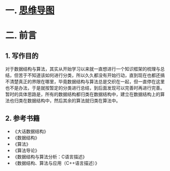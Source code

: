 # 一. [思维导图](https://isdhtn0nft.feishu.cn/mindnotes/bmncnq8shJ4dtwhJlBGoLtuPsJc#mindmap)

# 二. 前言
## 1. 写作目的
对于数据结构与算法，其实从开始学习以来就一直想进行一个知识框架的梳理与总结，但苦于不知道该如何进行分类，所以久久都没有开始行动，直到现在也都还搞不清楚真正的界限在哪里，毕竟数据结构与算法总是交织在一起，但一直停在这里也不是办法，于是就按暂定的分类进行总结，到后面发现可以完善时再进行完善。暂时的具体思路是，所有的数据结构都归类在数据结构中，建立在数据结构上的算法也归类在数据结构中，然后其余的算法就归类在算法中。

## 2. 参考书籍
- 《大话数据结构》
- 《数据结构》
- 《算法》
- 《算法导论》
- 《数据结构与算法分析：C语言描述》
- 《数据结构、算法与应用（C++语言描述）》
